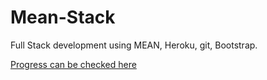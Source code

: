 # Mean-Stack
Full Stack development using MEAN, Heroku, git, Bootstrap.

[Progress can be checked here](https://vb9.herokuapp.com/) 
